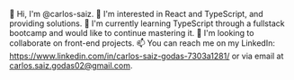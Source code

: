 👋 Hi, I'm @carlos-saiz.
👀 I'm interested in React and TypeScript, and providing solutions.
🌱 I'm currently learning TypeScript through a fullstack bootcamp and would like to continue mastering it.
💞️ I'm looking to collaborate on front-end projects.
📫 You can reach me on my LinkedIn: https://www.linkedin.com/in/carlos-saiz-godas-7303a1281/ or via email at carlos.saiz.godas02@gmail.com.
